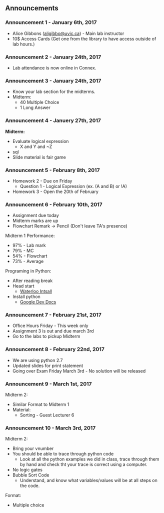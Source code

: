 ## Announcements

### Announcement 1 - January 6th, 2017
 
*   Alice Gibbons (aligibbo@uvic.ca) - Main lab instructor
*   10$ Access Cards (Get one from the library to have access outside of lab hours.)


### Announcement 2 - January 24th, 2017

*   Lab attendance is now online in Connex.

### Announcement 3 - January 24th, 2017 

*   Know your lab section for the midterms.
*   Midterm:
    *   40 Multiple Choice
    *   1 Long Answer

### Announcement 4 - Januery 27th, 2017

**Midterm:**

* Evaluate logical expression
    * X and Y and ~Z
* sql
* Slide material is fair game

### Announcement 5 - February 8th, 2017

* Homework 2 - Due on Friday
    * Question 1 - Logical Expression (ex. (A and B) or !A) 
* Homework 3 - Open the 20th of February

### Announcement 6 - February 10th, 2017

* Assignment due today
* Midterm marks are up
* Flowchart Remark -> Pencil (Don't leave TA's presence)

Midterm 1 Performance:

* 97% - Lab mark
* 79% - MC
* 54% - Flowchart
* 73% - Average

Programing in Python:

* After reading break
* Head start
    * [Waterloo Intsall](cscircles.cemc.uwaterloo.ca)
* Install python
    * [Google Dev Docs](developers.google.com/edu/python/set-up)

### Announcement 7 - February 21st, 2017

* Office Hours Friday - This week only
* Assignment 3 is out and due march 3rd
* Go to the labs to pickup Midterm

### Announcement 8 - February 22nd, 2017

* We are using python 2.7 
* Updated slides for print statement
* Going over Exam Friday March 3rd - No solution will be released


### Announcement 9 - March 1st, 2017

Midterm 2: 

* Similar Format to Midterm 1 
* Material: 
    * Sorting - Guest Lecturer 6

### Announcement 10 - March 3rd, 2017

Midterm 2:

* Bring your vnumber
* You should be able to trace through python code
    * Look at all the python examples we did in class, trace through them by hand and check tht your trace is correct using a computer.
* No logic gates
* Bubble Sort Code
    * Understand, and know what variables/values will be at all steps on the code.

Format: 

* Multiple choice 